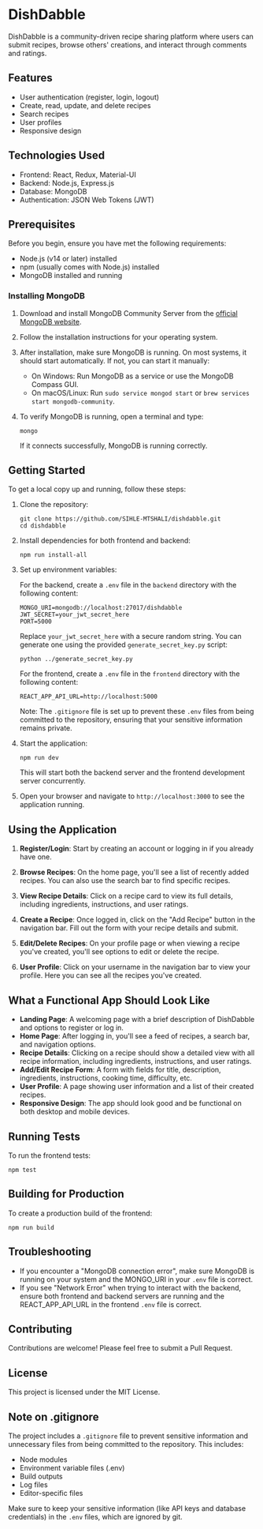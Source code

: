 # DishDabble

DishDabble is a community-driven recipe sharing platform where users can submit recipes, browse others' creations, and interact through comments and ratings.

## Features

- User authentication (register, login, logout)
- Create, read, update, and delete recipes
- Search recipes
- User profiles
- Responsive design

## Technologies Used

- Frontend: React, Redux, Material-UI
- Backend: Node.js, Express.js
- Database: MongoDB
- Authentication: JSON Web Tokens (JWT)

## Prerequisites

Before you begin, ensure you have met the following requirements:

- Node.js (v14 or later) installed
- npm (usually comes with Node.js) installed
- MongoDB installed and running

### Installing MongoDB

1. Download and install MongoDB Community Server from the [official MongoDB website](https://www.mongodb.com/try/download/community).

2. Follow the installation instructions for your operating system.

3. After installation, make sure MongoDB is running. On most systems, it should start automatically. If not, you can start it manually:

   - On Windows: Run MongoDB as a service or use the MongoDB Compass GUI.
   - On macOS/Linux: Run `sudo service mongod start` or `brew services start mongodb-community`.

4. To verify MongoDB is running, open a terminal and type:
   ```
   mongo
   ```
   If it connects successfully, MongoDB is running correctly.

## Getting Started

To get a local copy up and running, follow these steps:

1. Clone the repository:
   ```
   git clone https://github.com/SIHLE-MTSHALI/dishdabble.git
   cd dishdabble
   ```

2. Install dependencies for both frontend and backend:
   ```
   npm run install-all
   ```

3. Set up environment variables:

   For the backend, create a `.env` file in the `backend` directory with the following content:
   ```
   MONGO_URI=mongodb://localhost:27017/dishdabble
   JWT_SECRET=your_jwt_secret_here
   PORT=5000
   ```
   Replace `your_jwt_secret_here` with a secure random string. You can generate one using the provided `generate_secret_key.py` script:
   ```
   python ../generate_secret_key.py
   ```

   For the frontend, create a `.env` file in the `frontend` directory with the following content:
   ```
   REACT_APP_API_URL=http://localhost:5000
   ```

   Note: The `.gitignore` file is set up to prevent these `.env` files from being committed to the repository, ensuring that your sensitive information remains private.

4. Start the application:
   ```
   npm run dev
   ```

   This will start both the backend server and the frontend development server concurrently.

5. Open your browser and navigate to `http://localhost:3000` to see the application running.

## Using the Application

1. **Register/Login**: Start by creating an account or logging in if you already have one.

2. **Browse Recipes**: On the home page, you'll see a list of recently added recipes. You can also use the search bar to find specific recipes.

3. **View Recipe Details**: Click on a recipe card to view its full details, including ingredients, instructions, and user ratings.

4. **Create a Recipe**: Once logged in, click on the "Add Recipe" button in the navigation bar. Fill out the form with your recipe details and submit.

5. **Edit/Delete Recipes**: On your profile page or when viewing a recipe you've created, you'll see options to edit or delete the recipe.

6. **User Profile**: Click on your username in the navigation bar to view your profile. Here you can see all the recipes you've created.

## What a Functional App Should Look Like

- **Landing Page**: A welcoming page with a brief description of DishDabble and options to register or log in.
- **Home Page**: After logging in, you'll see a feed of recipes, a search bar, and navigation options.
- **Recipe Details**: Clicking on a recipe should show a detailed view with all recipe information, including ingredients, instructions, and user ratings.
- **Add/Edit Recipe Form**: A form with fields for title, description, ingredients, instructions, cooking time, difficulty, etc.
- **User Profile**: A page showing user information and a list of their created recipes.
- **Responsive Design**: The app should look good and be functional on both desktop and mobile devices.

## Running Tests

To run the frontend tests:
```
npm test
```

## Building for Production

To create a production build of the frontend:
```
npm run build
```

## Troubleshooting

- If you encounter a "MongoDB connection error", make sure MongoDB is running on your system and the MONGO_URI in your `.env` file is correct.
- If you see "Network Error" when trying to interact with the backend, ensure both frontend and backend servers are running and the REACT_APP_API_URL in the frontend `.env` file is correct.

## Contributing

Contributions are welcome! Please feel free to submit a Pull Request.

## License

This project is licensed under the MIT License.

## Note on .gitignore

The project includes a `.gitignore` file to prevent sensitive information and unnecessary files from being committed to the repository. This includes:

- Node modules
- Environment variable files (.env)
- Build outputs
- Log files
- Editor-specific files

Make sure to keep your sensitive information (like API keys and database credentials) in the `.env` files, which are ignored by git.